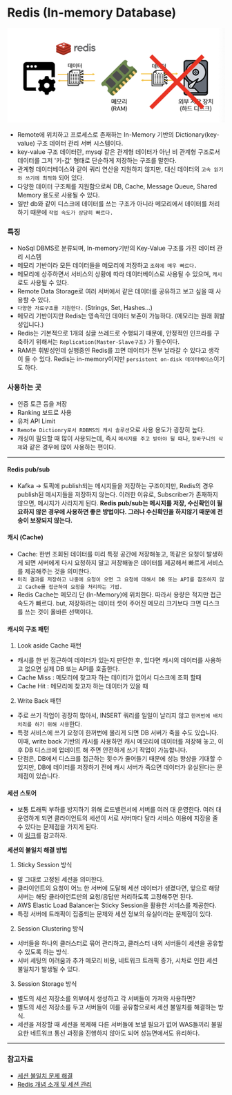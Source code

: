 # Redis (In-memory Database)
![Alt text](image.png)
- Remote에 위치하고 프로세스로 존재하는 In-Memory 기반의 Dictionary(key-value) 구조 데이터 관리 서버 시스템이다.
- key-value 구조 데이터란, mysql 같은 관계형 데이터가 아닌 비 관계형 구조로서 데이터를 그저 '키-값' 형태로 단순하게 저장하는 구조를 말한다.
- 관계형 데이터베이스와 같이 쿼리 연산을 지원하지 않지만, 대신 데이터의 `고속 읽기와 쓰기에 최적화` 되어 있다.
- 다양한 데이터 구조체를 지원함으로써 DB, Cache, Message Queue, Shared Memory 용도로 사용될 수 있다.
- 일반 db와 같이 디스크에 데이터를 쓰는 구조가 아니라 메모리에서 데이터를 처리하기 때문에 `작업 속도가 상당히 빠르다.`


### 특징
- NoSql DBMS로 분류되며, In-memory기반의 Key-Value 구조를 가진 데이터 관리 시스템
- 메모리 기반이라 모든 데이터들을 메모리에 저장하고 `조회에 매우 빠르다.`
- 메모리에 상주하면서 서비스의 상황에 따라 데이터베이스로 사용될 수 있으며, `캐시`로도 사용될 수 있다.
- Remote Data Storage로 여러 서버에서 같은 데이터를 공유하고 보고 싶을 때 사용할 수 있다.
- `다양한 자료구조를 지원한다.` (Strings, Set, Hashes...)
- 메모리 기반이지만 Redis는 영속적인 데이터 보존이 가능하다. (메모리는 원래 휘발성입니다.)
- Redis는 기본적으로 1개의 싱글 쓰레드로 수행되기 때문에, 안정적인 인프라를 구축하기 위해서는 `Replication(Master-Slave구조)` 가 필수이다.
- RAM은 휘발성인데 실행중인 Redis를 끄면 데이터가 전부 날라갈 수 있다고 생각이 들 수 있다. Redis는 in-memory이지만 `persistent on-disk 데이터베이스`이기도 하다.


### 사용하는 곳
- 인증 토큰 등을 저장
- Ranking 보드로 사용
- 유저 API Limit
- `Remote Dictionry로서 RDBMS의 캐시 솔루션`으로 사용 용도가 굉장히 높다.
- 캐싱이 필요할 때 많이 사용되는데, 즉시 `메시지를 주고 받아야 될 때`나, `장바구니의 삭제`와 같은 경우에 많이 사용하는 편이다.


---

#### Redis pub/sub
- Kafka -> 토픽에 publish되는 메시지들을 저장하는 구조이지만, Redis의 경우 publish된 메시지들을 저장하지 않는다. 이러한 이유로, Subscriber가 존재하지 않으면, 메시지가 사라지게 된다.
**Redis pub/sub는 메시지를 저장, 수신확인이 필요하지 않은 경우에 사용하면 좋은 방법이다. 그러나 수신확인을 하지않기 때문에 전송이 보장되지 않는다.**

#### 캐시 (Cache)
- Cache: 한번 조회된 데이터를 미리 특정 공간에 저장해놓고, 똑같은 요청이 발생하게 되면 서버에게 다시 요청하지 말고 저장해놓은 데이터를 제공해서 빠르게 서비스를 제공해주는 것을 의미한다.
- `미리 결과를 저장하고 나중에 요청이 오면 그 요청에 대해서 DB 또는 API를 참조하지 않고 Cache를 접근하여 요청을 처리하는 기법.`
- Redis Cache는 메모리 단 (In-Memory)에 위치한다. 따라서 용량은 적지만 접근 속도가 빠르다. but, 저장하려는 데이터 셋이 주어진 메모리 크기보다 크면 디스크를 쓰는 것이 올바른 선택이다.

#### 캐시의 구조 패턴
1. Look aside Cache 패턴
- 캐시를 한 번 접근하여 데이터가 있는지 판단한 후, 있다면 캐시의 데이터를 사용하고 없으면 실제 DB 또는 API를 호출한다.
- Cache Miss : 메모리에 찾고자 하는 데이터가 없어서 디스크에 조회 할때
- Cache Hit : 메모리에 찾고자 하는 데이터가 있을 때

2. Write Back 패턴
- 주로 쓰기 작업이 굉장히 많아서, INSERT 쿼리를 일일이 날리지 않고 `한꺼번에 배치 처리를 하기 위해 사용`한다.
- 특정 서비스에 쓰기 요청이 한꺼번에 몰리게 되면 DB 서버가 죽을 수도 있습니다. 이때, write back 기반의 캐시를 사용하면 캐시 메모리에 데이터를 저장해 놓고, 이후 DB 디스크에 업데이트 해 주면 안전하게 쓰기 작업이 가능합니다.
- 단점은, DB에서 디스크를 접근하는 횟수가 줄어들기 때문에 성능 향상을 기대할 수 있지만, DB에 데이터를 저장하기 전에 캐시 서버가 죽으면 데이터가 유실된다는 문제점이 있습니다.

#### 세션 스토어
- 보통 트래픽 부하를 방지하기 위해 로드밸런서에 서버를 여러 대 운영한다. 여러 대 운영하게 되면 클라이언트의 세션이 서로 서버마다 달라 서비스 이용에 지장을 줄 수 있다는 문제점을 가지게 된다.
- 이 [링크](https://inpa.tistory.com/entry/WEB-%F0%9F%8C%90-%EC%84%B8%EC%85%98Session-%EB%B6%88%EC%9D%BC%EC%B9%98-%EB%AC%B8%EC%A0%9C-%ED%95%B4%EA%B2%B0%EB%B2%95-%E2%B8%A2%EC%84%9C%EB%B2%84-%EB%8B%A4%EC%A4%91%ED%99%94-%ED%99%98%EA%B2%BD-%E2%B8%A5)를 참고하자.

**세션의 불일치 해결 방법**
1. Sticky Session 방식
- 말 그대로 고정된 세션을 의미한다.
- 클라이언트의 요청이 어느 한 서버에 도달해 세션 데이터가 생겼다면, 앞으로 해당 서버는 해당 클라이언트만의 요청/응답만 처리하도록 고정해주면 된다.
- AWS Elastic Load Balancer는 Sticky Session을 활용한 서비스를 제공한다.
- 특정 서버에 트래픽이 집중되는 문제와 세션 정보의 유실이라는 문제점이 있다.

2. Session Clustering 방식
- 서버들을 하나의 클러스터로 묶어 관리하고, 클러스터 내의 서버들이 세션을 공유할 수 있도록 하는 방식.
- 서버 세팅의 어려움과 추가 메모리 비용, 네트워크 트래픽 증가, 시차로 인한 세션 불일치가 발생될 수 있다.

3. Session Storage 방식
- 별도의 세션 저장소를 외부에서 생성하고 각 서버들이 가져와 사용하면?
- 별도의 세션 저장소를 두고 서버들이 이를 공유함으로써 세션 불일치를 해결하는 방식.
- 세션을 저장할 때 세션을 복제해 다른 서버들에 보낼 필요가 없어 WAS들끼리 불필요한 네트워크 통신 과정을 진행하지 않아도 되어 성능면에서도 유리하다.

---
### 참고자료
- [세션 불일치 문제 해결](https://inpa.tistory.com/entry/WEB-%F0%9F%8C%90-%EC%84%B8%EC%85%98Session-%EB%B6%88%EC%9D%BC%EC%B9%98-%EB%AC%B8%EC%A0%9C-%ED%95%B4%EA%B2%B0%EB%B2%95-%E2%B8%A2%EC%84%9C%EB%B2%84-%EB%8B%A4%EC%A4%91%ED%99%94-%ED%99%98%EA%B2%BD-%E2%B8%A5)
- [Redis 개념 소개 및 세션 관리](https://inpa.tistory.com/entry/REDIS-%F0%9F%93%9A-%EA%B0%9C%EB%85%90-%EC%86%8C%EA%B0%9C-%EC%82%AC%EC%9A%A9%EC%B2%98-%EC%BA%90%EC%8B%9C-%EC%84%B8%EC%85%98-%ED%95%9C%EB%88%88%EC%97%90-%EC%8F%99-%EC%A0%95%EB%A6%AC)
